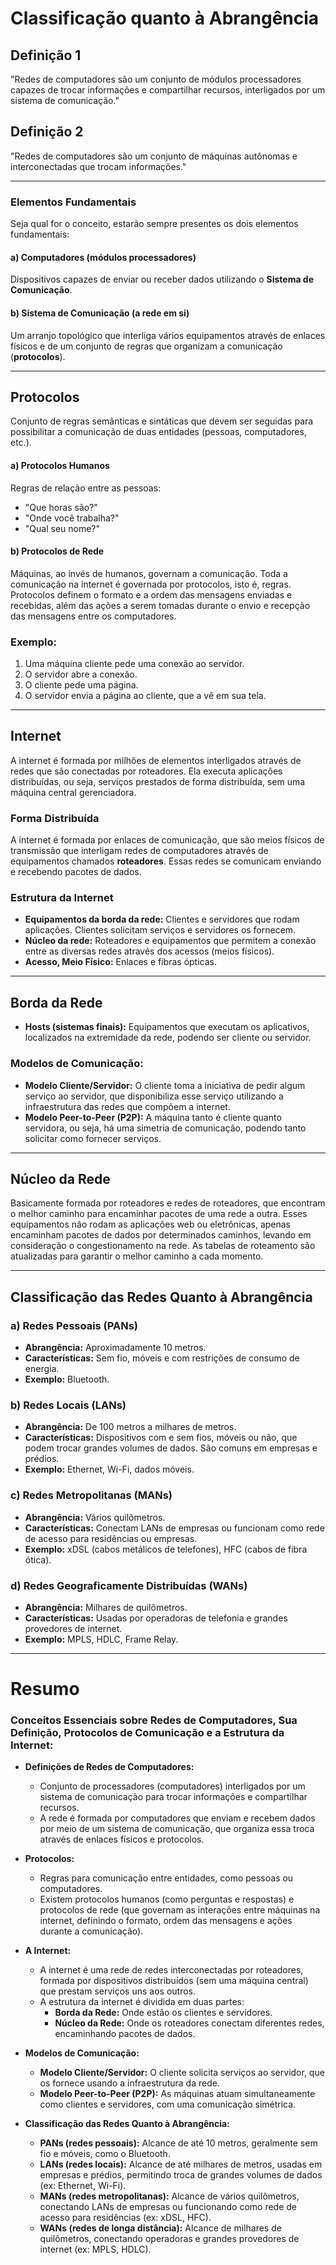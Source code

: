 # Classificação quanto à Abrangência

## Definição 1
"Redes de computadores são um conjunto de módulos processadores capazes de trocar informações e compartilhar recursos, interligados por um sistema de comunicação."

## Definição 2
"Redes de computadores são um conjunto de máquinas autônomas e interconectadas que trocam informações."

---

### Elementos Fundamentais
Seja qual for o conceito, estarão sempre presentes os dois elementos fundamentais:

#### a) Computadores (módulos processadores)
Dispositivos capazes de enviar ou receber dados utilizando o **Sistema de Comunicação**.

#### b) Sistema de Comunicação (a rede em si)
Um arranjo topológico que interliga vários equipamentos através de enlaces físicos e de um conjunto de regras que organizam a comunicação (**protocolos**).

---

## Protocolos
Conjunto de regras semânticas e sintáticas que devem ser seguidas para possibilitar a comunicação de duas entidades (pessoas, computadores, etc.).

#### a) Protocolos Humanos
Regras de relação entre as pessoas:
- "Que horas são?"
- "Onde você trabalha?"
- "Qual seu nome?"

#### b) Protocolos de Rede
Máquinas, ao invés de humanos, governam a comunicação. Toda a comunicação na internet é governada por protocolos, isto é, regras. Protocolos definem o formato e a ordem das mensagens enviadas e recebidas, além das ações a serem tomadas durante o envio e recepção das mensagens entre os computadores.

### Exemplo:
1. Uma máquina cliente pede uma conexão ao servidor.
2. O servidor abre a conexão.
3. O cliente pede uma página.
4. O servidor envia a página ao cliente, que a vê em sua tela.

---

## Internet
A internet é formada por milhões de elementos interligados através de redes que são conectadas por roteadores. Ela executa aplicações distribuídas, ou seja, serviços prestados de forma distribuída, sem uma máquina central gerenciadora.

### Forma Distribuída
A internet é formada por enlaces de comunicação, que são meios físicos de transmissão que interligam redes de computadores através de equipamentos chamados **roteadores**. Essas redes se comunicam enviando e recebendo pacotes de dados.

### Estrutura da Internet
- **Equipamentos da borda da rede:** Clientes e servidores que rodam aplicações. Clientes solicitam serviços e servidores os fornecem.
- **Núcleo da rede:** Roteadores e equipamentos que permitem a conexão entre as diversas redes através dos acessos (meios físicos).
- **Acesso, Meio Físico:** Enlaces e fibras ópticas.

---

## Borda da Rede
- **Hosts (sistemas finais):** Equipamentos que executam os aplicativos, localizados na extremidade da rede, podendo ser cliente ou servidor.
  
### Modelos de Comunicação:
- **Modelo Cliente/Servidor:** O cliente toma a iniciativa de pedir algum serviço ao servidor, que disponibiliza esse serviço utilizando a infraestrutura das redes que compõem a internet.
- **Modelo Peer-to-Peer (P2P):** A máquina tanto é cliente quanto servidora, ou seja, há uma simetria de comunicação, podendo tanto solicitar como fornecer serviços.

---

## Núcleo da Rede
Basicamente formada por roteadores e redes de roteadores, que encontram o melhor caminho para encaminhar pacotes de uma rede a outra. Esses equipamentos não rodam as aplicações web ou eletrônicas, apenas encaminham pacotes de dados por determinados caminhos, levando em consideração o congestionamento na rede. As tabelas de roteamento são atualizadas para garantir o melhor caminho a cada momento.

---

## Classificação das Redes Quanto à Abrangência

### a) Redes Pessoais (PANs)
- **Abrangência:** Aproximadamente 10 metros.
- **Características:** Sem fio, móveis e com restrições de consumo de energia.
- **Exemplo:** Bluetooth.

### b) Redes Locais (LANs)
- **Abrangência:** De 100 metros a milhares de metros.
- **Características:** Dispositivos com e sem fios, móveis ou não, que podem trocar grandes volumes de dados. São comuns em empresas e prédios.
- **Exemplo:** Ethernet, Wi-Fi, dados móveis.

### c) Redes Metropolitanas (MANs)
- **Abrangência:** Vários quilômetros.
- **Características:** Conectam LANs de empresas ou funcionam como rede de acesso para residências ou empresas.
- **Exemplo:** xDSL (cabos metálicos de telefones), HFC (cabos de fibra ótica).

### d) Redes Geograficamente Distribuídas (WANs)
- **Abrangência:** Milhares de quilômetros.
- **Características:** Usadas por operadoras de telefonia e grandes provedores de internet.
- **Exemplo:** MPLS, HDLC, Frame Relay.

---

# Resumo

### Conceitos Essenciais sobre Redes de Computadores, Sua Definição, Protocolos de Comunicação e a Estrutura da Internet:

- **Definições de Redes de Computadores:**
  - Conjunto de processadores (computadores) interligados por um sistema de comunicação para trocar informações e compartilhar recursos.
  - A rede é formada por computadores que enviam e recebem dados por meio de um sistema de comunicação, que organiza essa troca através de enlaces físicos e protocolos.

- **Protocolos:**
  - Regras para comunicação entre entidades, como pessoas ou computadores.
  - Existem protocolos humanos (como perguntas e respostas) e protocolos de rede (que governam as interações entre máquinas na internet, definindo o formato, ordem das mensagens e ações durante a comunicação).

- **A Internet:**
  - A internet é uma rede de redes interconectadas por roteadores, formada por dispositivos distribuídos (sem uma máquina central) que prestam serviços uns aos outros.
  - A estrutura da internet é dividida em duas partes:
    - **Borda da Rede:** Onde estão os clientes e servidores.
    - **Núcleo da Rede:** Onde os roteadores conectam diferentes redes, encaminhando pacotes de dados.

- **Modelos de Comunicação:**
  - **Modelo Cliente/Servidor:** O cliente solicita serviços ao servidor, que os fornece usando a infraestrutura da rede.
  - **Modelo Peer-to-Peer (P2P):** As máquinas atuam simultaneamente como clientes e servidores, com uma comunicação simétrica.

- **Classificação das Redes Quanto à Abrangência:**
  - **PANs (redes pessoais):** Alcance de até 10 metros, geralmente sem fio e móveis, como o Bluetooth.
  - **LANs (redes locais):** Alcance de até milhares de metros, usadas em empresas e prédios, permitindo troca de grandes volumes de dados (ex: Ethernet, Wi-Fi).
  - **MANs (redes metropolitanas):** Alcance de vários quilômetros, conectando LANs de empresas ou funcionando como rede de acesso para residências (ex: xDSL, HFC).
  - **WANs (redes de longa distância):** Alcance de milhares de quilômetros, conectando operadoras e grandes provedores de internet (ex: MPLS, HDLC).
